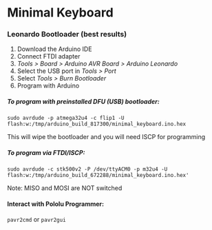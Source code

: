 # Minimal Keyboard

### Leonardo Bootloader (best results)
1. Download the Arduino IDE
2. Connect FTDI adapter
3. _Tools > Board > Arduino AVR Board > Arduino Leonardo_
4. Select the USB port in _Tools > Port_
5. Select _Tools > Burn Bootloader_
6. Program with Arduino


##### To program with preinstalled DFU (USB) bootloader:
```sudo avrdude -p atmega32u4 -c flip1 -U flash:w:/tmp/arduino_build_817300/minimal_keyboard.ino.hex```

This will wipe the bootloader and you will need ISCP for programming

##### To program via FTDI/ISCP:
```sudo avrdude -c stk500v2 -P /dev/ttyACM0 -p m32u4 -U flash:w:/tmp/arduino_build_672288/minimal_keyboard.ino.hex'```

Note: MISO and MOSI are NOT switched

#### Interact with Pololu Programmer:
```pavr2cmd``` or ```pavr2gui```
